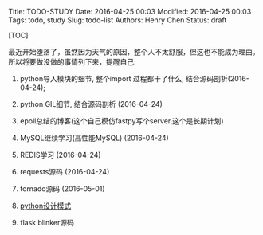 Title: TODO-STUDY
Date: 2016-04-25 00:03
Modified: 2016-04-25 00:03
Tags: todo, study
Slug: todo-list
Authors: Henry Chen
Status: draft

[TOC]

最近开始堕落了，虽然因为天气的原因，整个人不太舒服，但这也不能成为理由。  
所以将要做没做的事情列下来，提醒自己:  

1. python导入模块的细节, 整个import 过程都干了什么, 结合源码剖析(2016-04-24);
2. python GIL细节, 结合源码剖析 (2016-04-24)
3. epoll总结的博客(这个自己模仿fastpy写个server,这个是长期计划)  
4. MySQL继续学习(高性能MySQL) (2016-04-24)
5. REDIS学习 (2016-04-24)
6. requests源码 (2016-04-24)
7. tornado源码 (2016-05-01)
8. [python设计模式](https://github.com/faif/python-patterns)

9. flask blinker源码
